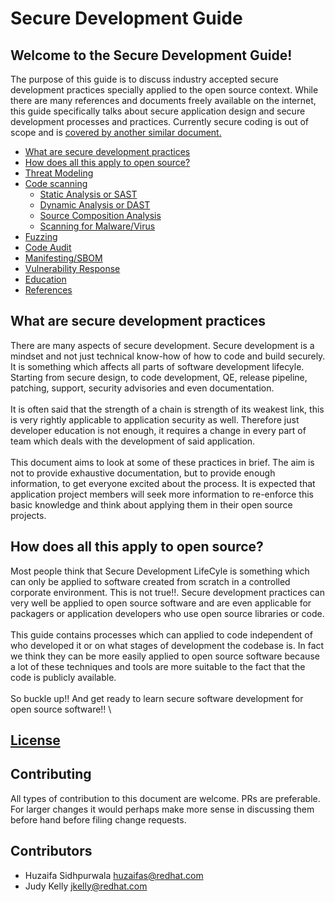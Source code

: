 # Secure Development Guide

## Welcome to the Secure Development Guide!

The purpose of this guide is to discuss industry accepted secure development practices specially applied to the open source context. While there are many references and documents freely available on the internet, this guide specifically talks about secure application design and secure development processes and practices. Currently secure coding is out of scope and is [covered by another similar document.](https://docs.fedoraproject.org/en-US/defensive-coding/)


- [What are secure development practices](#what-are-secure-developement-practices)
- [How does all this apply to open source?](#how-does-all-this-apply-to-open-source)
- [Threat Modeling](threat-modeling/#threat-modeling)
- [Code scanning](code-scanning)
  - [Static Analysis or SAST](code-scanning/sast.md)
  - [Dynamic Analysis or DAST](code-scanning/dast.md)
  - [Source Composition Analysis](code-scanning/sca.md)
  - [Scanning for Malware/Virus](code-scanning/malware.md)
- [Fuzzing](fuzzing)
- [Code Audit](code-audit)
- [Manifesting/SBOM](manifest)
- [Vulnerability Response](vuln)
- [Education](education)
- [References](references)

## What are secure development practices
There are many aspects of secure development. Secure development is a mindset and not just technical know-how of how to code and build securely. It is something which affects all parts of software development lifecyle. Starting from secure design, to code development, QE, release pipeline, patching, support, security advisories and even documentation. \
\
It is often said that the strength of a chain is strength of its weakest link, this is very rightly applicable to application security as well. Therefore just developer education is not enough, it requires a change in every part of team which deals with the development of said application.\
\
This document aims to look at some of these practices in brief. The aim is not to provide exhaustive documentation, but to provide enough information, to get everyone excited about the process. It is expected that application project members will seek more information to re-enforce this basic knowledge and think about applying them in their open source projects.

## How does all this apply to open source?
Most people think that Secure Development LifeCyle is something which can only be applied to software created from scratch in a controlled corporate environment. This is not true!!. Secure development practices can very well be applied to open source software and are even applicable for packagers or application developers who use open source libraries or code.\
\
This guide contains processes which can applied to code independent of who developed it or on what stages of development the codebase is. In fact we think they can be more easily applied to open source software because a lot of these techniques and tools are more suitable to the fact that the code is publicly available.\
\
So buckle up!! And get ready to learn secure software development for open source software!!
\
## [License](license)

## Contributing
All types of contribution to this document are welcome. PRs are preferable. For larger changes it would perhaps make more sense in discussing them before hand before filing change requests.

## Contributors
- Huzaifa Sidhpurwala <huzaifas@redhat.com>
- Judy Kelly <jkelly@redhat.com>

